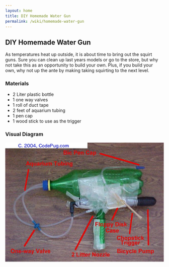 ```yaml
---
layout: home
title: DIY Homemade Water Gun
permalink: /wiki/homemade-water-gun
---
```


## DIY Homemade Water Gun

As temperatures heat up outside, it is about time to bring out the squirt guns.  Sure you can clean up last years models or go to the store, but why not take this as an opportunity to build your own.  Plus, if you build your own, why not up the ante by making taking squirting to the next level.

###  Materials
  * 2 Liter plastic bottle
  * 1 one way valves
  * 1 roll of duct tape
  * 2 feet of aquarium tubing
  * 1 pen cap
  * 1 wood stick to use as the trigger

### Visual Diagram
![Homemade water gun](/assets/images/homemade-water-gun.jpg)